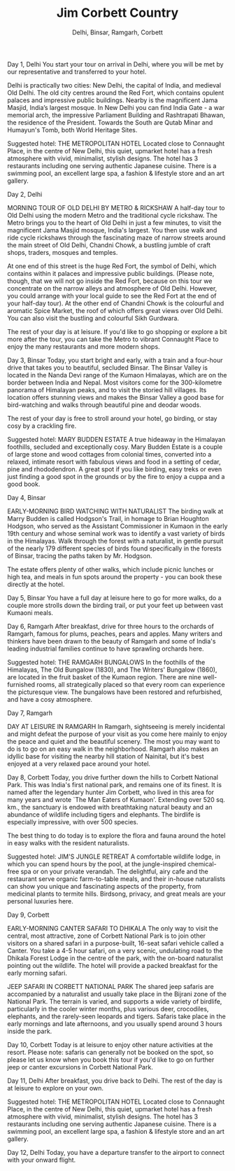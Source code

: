 ﻿---
title: Jim Corbett Country
subtitle: Delhi, Binsar, Ramgarh, Corbett
description: "Jim Corbett was the best of the British colonials, a hunter-turned-conservationist who protected villagers from man-eating tigers and leopards, a primal terror we can scarcely imagine today. His hunting grounds in the Kumaon Himalayas are full of sleepy villages, beautiful views, amazing wildlife and a distinct, charming way of life. You get to learn about him and this land while looking for tigers and birds in Corbett National Park, and with stays in beautiful colonial-era mountain getaways in Ramgarh and Binsar. Enjoy foggy mornings, hot cups of tea, great opportunities for birding and tiger-spotting, and some of the most beautiful forests in India."
highlights: [
"Spectacular views of snow-capped peaks",
"Cosy cottage stays with crackling fires and Kumaoni folk songs",
"Looking for tigers and leopards in Corbett national park",
"Excellent birding in the Himalayan foothills",
"Easy treks, small temples and wonderful villagers"]
weight: 204
translationKey: jim-corbett-country
---

Day 1, Delhi
You start your tour on arrival in Delhi, where you will be met by our representative and transferred to your hotel.

Delhi is practically two cities: New Delhi, the capital of India, and medieval Old Delhi. The old city centres around the Red Fort, which contains opulent palaces and impressive public buildings. Nearby is the magnificent Jama Masjid, India’s largest mosque. In New Delhi you can find India Gate - a war memorial arch, the impressive Parliament Building and Rashtrapati Bhawan, the residence of the President. Towards the South are Qutab Minar and Humayun's Tomb, both World Heritage Sites.

Suggested hotel: THE METROPOLITAN HOTEL
Located close to Connaught Place, in the centre of New Delhi, this quiet, upmarket hotel has a fresh atmosphere with vivid, minimalist, stylish designs. The hotel has 3 restaurants including one serving authentic Japanese cuisine. There is a swimming pool, an excellent large spa, a fashion & lifestyle store and an art gallery.



Day 2, Delhi

MORNING TOUR OF OLD DELHI BY METRO & RICKSHAW
A half-day tour to Old Delhi using the modern Metro and the traditional cycle rickshaw. The Metro brings you to the heart of Old Delhi in just a few minutes, to visit the magnificent Jama Masjid mosque, India's largest. You then use walk and ride cycle rickshaws through the fascinating maze of narrow streets around the main street of Old Delhi, Chandni Chowk, a bustling jumble of craft shops, traders, mosques and temples. 

At one end of this street is the huge Red Fort, the symbol of Delhi, which contains within it palaces and impressive public buildings. (Please note, though, that we will not go inside the Red Fort, because on this tour we concentrate on the narrow alleys and atmosphere of Old Delhi. However, you could arrange with your local guide to see the Red Fort at the end of your half-day tour). At the other end of Chandni Chowk is the colourful and aromatic Spice Market, the roof of which offers great views over Old Delhi. You can also visit the bustling and colourful Sikh Gurdwara. 
	

The rest of your day is at leisure. If you'd like to go shopping or explore a bit more after the tour, you can take the Metro to vibrant Connaught Place to enjoy the many restaurants and more modern shops.



Day 3, Binsar
Today, you start bright and early, with a train and a four-hour drive that takes you to beautiful, secluded Binsar. The Binsar Valley is located in the Nanda Devi range of the Kumaon Himalayas, which are on the border between India and Nepal. Most visitors come for the 300-kilometre panorama of Himalayan peaks, and to visit the storied hill villages. Its location offers stunning views and makes the Binsar Valley a good base for bird-watching and walks through beautiful pine and deodar woods.

The rest of your day is free to stroll around your hotel, go birding, or stay cosy by a crackling fire.

Suggested hotel: MARY BUDDEN ESTATE
A true hideaway in the Himalayan foothills, secluded and exceptionally cosy. Mary Budden Estate is a couple of large stone and wood cottages from colonial times, converted into a relaxed, intimate resort with fabulous views and food in a setting of cedar, pine and rhododendron. A great spot if you like birding, easy treks or even just finding a good spot in the grounds or by the fire to enjoy a cuppa and a good book.


Day 4, Binsar

EARLY-MORNING BIRD WATCHING WITH NATURALIST
The birding walk at Marry Budden is called Hodgson's Trail, in homage to Brian Houghton Hodgson, who served as the Assistant Commissioner in Kumaon in the early 19th century and whose seminal work was to identify a vast variety of birds in the Himalayas. Walk through the forest with a naturalist, in gentle pursuit of the nearly 179 different species of birds found specifically in the forests of Binsar, tracing the paths taken by Mr. Hodgson.

The estate offers plenty of other walks, which include picnic lunches or high tea, and meals in fun spots around the property - you can book these directly at the hotel.
 


Day 5, Binsar
You have a full day at leisure here to go for more walks, do a couple more strolls down the birding trail, or put your feet up between vast Kumaoni meals.



Day 6, Ramgarh
After breakfast, drive for three hours to the orchards of Ramgarh, famous for plums, peaches, pears 
and apples. Many writers and thinkers have been drawn to the beauty of Ramgarh and some of India's leading industrial families continue to have sprawling orchards here. 

Suggested hotel: THE RAMGARH BUNGALOWS
In the foothills of the Himalayas, The Old Bungalow (1830), and The Writers' Bungalow (1860), are located in the fruit basket of the Kumaon region. There are nine well-furnished rooms, all strategically placed so that every room can experience the picturesque view. The bungalows have been restored and refurbished, and have a cosy atmosphere.


Day 7, Ramgarh

DAY AT LEISURE IN RAMGARH
In Ramgarh, sightseeing is merely incidental and might defeat the purpose of your visit as you come here mainly to enjoy the peace and quiet and the beautiful scenery. The most you may want to do is to go on an easy walk in the neighborhood. Ramgarh also makes an idyllic base for visiting the nearby hill station of Nainital, but it's best enjoyed at a very relaxed pace around your hotel.


Day 8, Corbett
Today, you drive further down the hills to Corbett National Park. This was India's first national park, and remains one of its finest. It is named after the legendary hunter Jim Corbett, who lived in this area for many years and wrote `The Man Eaters of Kumaon'. Extending over 520 sq. km., the sanctuary is endowed with breathtaking natural beauty and an abundance of wildlife including tigers and elephants. The birdlife is especially impressive, with over 500 species.
	
The best thing to do today is to explore the flora and fauna around the hotel in easy walks with the resident naturalists.

Suggested hotel: JIM'S JUNGLE RETREAT
A comfortable wildlife lodge, in which you can spend hours by the pool, at the jungle-inspired chemical-free spa or on your private verandah. The delightful, airy cafe and the restaurant serve organic farm-to-table meals, and their in-house naturalists can show you unique and fascinating aspects of the property, from medicinal plants to termite hills. Birdsong, privacy, and great meals are your personal luxuries here.


Day 9, Corbett

EARLY-MORNING CANTER SAFARI TO DHIKALA
The only way to visit the central, most attractive, zone of Corbett National Park is to join other visitors on a shared safari in a purpose-built, 16-seat safari vehicle called a Canter. You take a 4-5 hour safari, on a very scenic, undulating road to the Dhikala Forest Lodge in the centre of the park, with the on-board naturalist pointing out the wildlife. The hotel will provide a packed breakfast for the early morning safari.

JEEP SAFARI IN CORBETT NATIONAL PARK
The shared jeep safaris are accompanied by a naturalist and usually take place in the Bijrani zone of the National Park. The terrain is varied, and supports a wide variety of birdlife, particularly in the cooler winter months, plus various deer, crocodiles, elephants, and the rarely-seen leopards and tigers. Safaris take place in the early mornings and late afternoons, and you usually spend around 3 hours inside the park.


Day 10, Corbett
Today is at leisure to enjoy other nature activities at the resort. Please note: safaris can generally not be booked on the spot, so please let us know when you book this tour if you'd like to go on further jeep or canter excursions in Corbett National Park.


Day 11, Delhi
After breakfast, you drive back to Delhi. The rest of the day is at leisure to explore on your own.

Suggested hotel: THE METROPOLITAN HOTEL
Located close to Connaught Place, in the centre of New Delhi, this quiet, upmarket hotel has a fresh atmosphere with vivid, minimalist, stylish designs. The hotel has 3 restaurants including one serving authentic Japanese cuisine. There is a swimming pool, an excellent large spa, a fashion & lifestyle store and an art gallery.
 

Day 12, Delhi
Today, you have a departure transfer to the airport to connect with your onward flight. 

